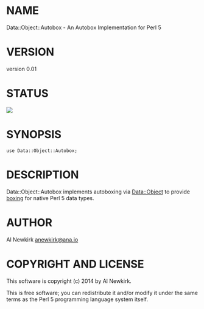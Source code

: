 # NAME

Data::Object::Autobox - An Autobox Implementation for Perl 5

# VERSION

version 0.01

# STATUS

<a href="https://travis-ci.org/alnewkirk/Data-Object-Autobox"><img src="https://travis-ci.org/alnewkirk/Data-Object-Autobox.svg?branch=master"></a>

# SYNOPSIS

    use Data::Object::Autobox;

# DESCRIPTION

Data::Object::Autobox implements autoboxing via [Data::Object](http://search.cpan.org/perldoc?Data::Object) to provide
[boxing](http://en.wikipedia.org/wiki/Object\_type\_(object-oriented\_programming))
for native Perl 5 data types.

# AUTHOR

Al Newkirk <anewkirk@ana.io>

# COPYRIGHT AND LICENSE

This software is copyright (c) 2014 by Al Newkirk.

This is free software; you can redistribute it and/or modify it under
the same terms as the Perl 5 programming language system itself.
